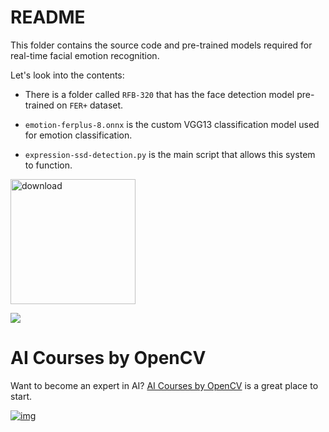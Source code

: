 # README

This folder contains the source code and pre-trained models required for real-time facial emotion recognition.

Let's look into the contents:

* There is a folder called `RFB-320` that has the face detection model pre-trained on `FER+` dataset.

* `emotion-ferplus-8.onnx` is the custom VGG13 classification model used for emotion classification.
* `expression-ssd-detection.py` is the main script that allows this system to function.

[<img src="https://learnopencv.com/wp-content/uploads/2022/07/download-button-e1657285155454.png" alt="download" width="200">](https://www.dropbox.com/scl/fo/agp36w9pbej1b2oac2j03/h?rlkey=xhdu0z3f4wr37a7bmfc373f5i&dl=1)

![](readme_images/feature.gif)



# AI Courses by OpenCV

Want to become an expert in AI? [AI Courses by OpenCV](https://opencv.org/courses/) is a great place to start.

[![img](https://camo.githubusercontent.com/5c10c2db6c1c005a3846ca4e1774a650346ef7e0be436aa7b39e50210d2a80af/68747470733a2f2f6c6561726e6f70656e63762e636f6d2f77702d636f6e74656e742f75706c6f6164732f323032332f30312f41492d436f75727365732d42792d4f70656e43562d4769746875622e706e67)](https://opencv.org/courses/)